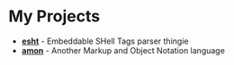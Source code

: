 # My Projects

- [**esht**](https://gitlab.com/4bcx/esht) - Embeddable SHell Tags parser thingie
- [**amon**](https://gitlab.com/4bcx/amon) - Another Markup and Object Notation language
